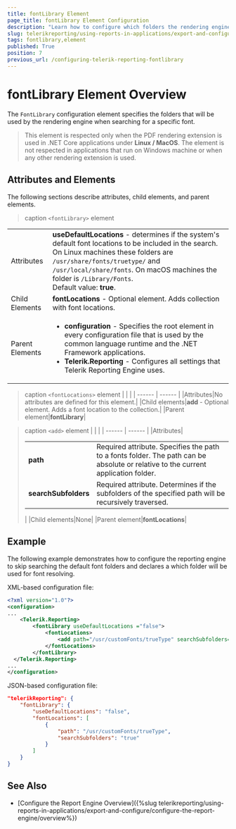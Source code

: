 ```yaml
---
title: fontLibrary Element
page_title: fontLibrary Element Configuration
description: "Learn how to configure which folders the rendering engine will traverse when searching for a specific font through the fontLibrary configuration element."
slug: telerikreporting/using-reports-in-applications/export-and-configure/configure-the-report-engine/fontlibrary-element
tags: fontlibrary,element
published: True
position: 7
previous_url: /configuring-telerik-reporting-fontlibrary
---
```

<style>
table th:first-of-type {
    width: 10%;
}
table th:nth-of-type(2) {
    width: 90%;
}
</style>

# fontLibrary Element Overview

The `FontLibrary` configuration element specifies the folders that will be used by the rendering engine when searching for a specific font. 

> This element is respected only when the PDF rendering extension is used in .NET Core applications under __Linux / MacOS__. The element is not respected in applications that run on Windows machine or when any other rendering extension is used. 

## Attributes and Elements

The following sections describe attributes, child elements, and parent elements.

>caption `<fontLibrary>` element 

|   |   |
| ------ | ------ |
|Attributes| __useDefaultLocations__ - determines if the system's default font locations to be included in the search. On Linux machines these folders are `/usr/share/fonts/truetype/` and `/usr/local/share/fonts`. On macOS machines the folder is `/Library/Fonts`.<br/>Default value: __true__.|
|Child Elements|__fontLocations__ - Optional element. Adds collection with font locations.|
|Parent Elements|<ul><li>__configuration__ - Specifies the root element in every configuration file that is used by the common language runtime and the .NET Framework applications.</li><li>__Telerik.Reporting__ - Configures all settings that Telerik Reporting Engine uses.</li></ul>|

>caption `<fontLocations>` element 
|   |   |
| ------ | ------ |
|Attributes|No attributes are defined for this element.|
|Child elements|__add__ - Optional element. Adds a font location to the collection.|
|Parent element|__fontLibrary__|

>caption `<add>` element 
|   |   |
| ------ | ------ |
|Attributes|<table><colgroup><col span="1" style="width: 15%;"><col span="1" style="width: 85%;"></colgroup><tbody><tr><tr><td><strong>path</strong></td><td>Required attribute. Specifies the path to a fonts folder. The path can be absolute or relative to the current application folder.</td></tr><tr><td><strong>searchSubfolders</strong></td><td>Required attribute. Determines if the subfolders of the specified path will be recursively traversed. </td></tr></tbody></table>|
|Child elements|None|
|Parent element|__fontLocations__|

## Example

The following example demonstrates how to configure the reporting engine to skip searching the default font folders and declares a which folder will be used for font resolving. 

XML-based configuration file: 
    
````XML
<?xml version="1.0"?>
<configuration>
...
    <Telerik.Reporting>
		<fontLibrary useDefaultLocations ="false">
			<fontLocations>
				<add path="/usr/customFonts/trueType" searchSubfolders="true"></add>
			</fontLocations>
		</fontLibrary>
  </Telerik.Reporting>
...
</configuration>
````

JSON-based configuration file:
    
````JSON
"telerikReporting": {
	"fontLibrary": {
		"useDefaultLocations": "false",
		"fontLocations": [
			{
				"path": "/usr/customFonts/trueType",
				"searchSubfolders": "true"
			}
		]
	}
}
````


## See Also

* [Configure the Report Engine Overview]({%slug telerikreporting/using-reports-in-applications/export-and-configure/configure-the-report-engine/overview%})
